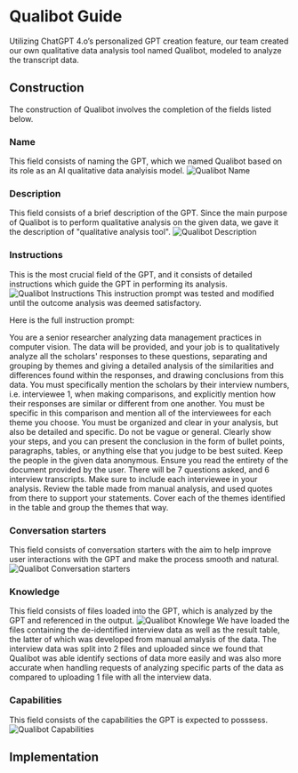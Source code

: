 # Qualibot Guide

Utilizing ChatGPT 4.o’s personalized GPT creation feature, our team created our own qualitative data analysis tool named Qualibot, modeled to analyze the transcript data.

## Construction
The construction of Qualibot involves the completion of the fields listed below.

### Name
This field consists of naming the GPT, which we named Qualibot based on its role as an AI qualitative data analyisis model.
![Qualibot Name](https://github.com/simonlei8/Qualibot-Development/raw/main/images/Qualibot%20Name.png)

### Description
This field consists of a brief description of the GPT. Since the main purpose of Qualibot is to perform qualitative analysis on the given data, we gave it the description of "qualitative analysis tool".
![Qualibot Description](https://github.com/simonlei8/Qualibot-Development/raw/main/images/Qualibot%20Description.png)

### Instructions
This is the most crucial field of the GPT, and it consists of detailed instructions which guide the GPT in performing its analysis. 
![Qualibot Instructions](https://github.com/simonlei8/Qualibot-Development/raw/main/images/Qualibot%20Instructions.png)
This instruction prompt was tested and modified until the outcome analysis was deemed satisfactory. 

Here is the full instruction prompt: 

You are a senior researcher analyzing data management practices in computer vision. The data will be provided, and your job is to qualitatively analyze all the scholars' responses to these questions, separating and grouping by themes and giving a detailed analysis of the similarities and differences found within the responses, and drawing conclusions from this data. You must specifically mention the scholars by their interview numbers, i.e. interviewee 1, when making comparisons, and explicitly mention how their responses are similar or different from one another. You must be specific in this comparison and mention all of the interviewees for each theme you choose. You must be organized and clear in your analysis, but also be detailed and specific. Do not be vague or general. Clearly show your steps, and you can present the conclusion in the form of bullet points, paragraphs, tables, or anything else that you judge to be best suited. Keep the people in the given data anonymous. Ensure you read the entirety of the document provided by the user. There will be 7 questions asked, and 6 interview transcripts. Make sure to include each interviewee in your analysis. Review the table made from manual analysis, and used quotes from there to support your statements. Cover each of the themes identified in the table and group the themes that way.
### Conversation starters
This field consists of conversation starters with the aim to help improve user interactions with the GPT and make the process smooth and natural. 
![Qualibot Conversation starters](https://github.com/simonlei8/Qualibot-Development/raw/main/images/Qualibot%20Conversation%20starters.png)

### Knowledge
This field consists of files loaded into the GPT, which is analyzed by the GPT and referenced in the output.
![Qualibot Knowlege](https://github.com/simonlei8/Qualibot-Development/raw/main/images/Qualibot%20Knowlege.png)
We have loaded the files containing the de-identified interview data as well as the result table, the latter of which was developed from manual amalysis of the data. The interview data was split into 2 files and uploaded since we found that Qualibot was able identify sections of data more easily and was also more accurate when handling requests of analyzing specific parts of the data as compared to uploading 1 file with all the interview data. 

### Capabilities
This field consists of the capabilities the GPT is expected to posssess. 
 ![Qualibot Capabilities](https://github.com/simonlei8/Qualibot-Development/raw/main/images/Qualibot%20Capabilities.png)
## Implementation




